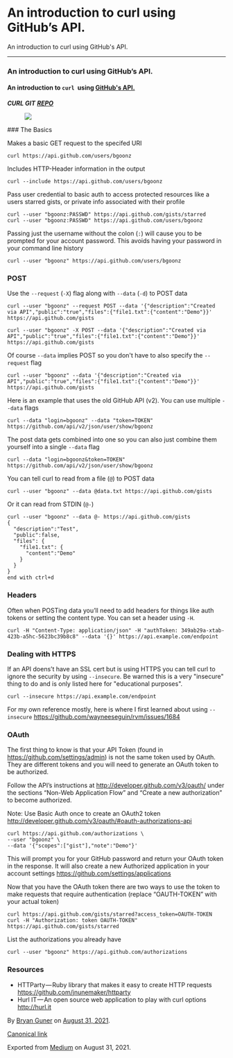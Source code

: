 An introduction to curl using GitHub’s API.
===========================================

An introduction to curl using GitHub's API.

------------------------------------------------------------------------

### An introduction to curl using GitHub’s API.

#### An introduction to `curl `using <a href="https://gist.github.com/bgoonz/bc5d219c0cccbba674e232f5dab8f357" class="markup--anchor markup--h4-anchor">GitHub's API.</a>

***CURL GIT*** <a href="https://github.com/curl/curl/" class="markup--anchor markup--p-anchor"><strong><em>REPO</em></strong></a>

<figure><img src="https://cdn-images-1.medium.com/max/800/0*MORqHd-XjD6oKRuq.gif" class="graf-image" /></figure>### The Basics

Makes a basic GET request to the specifed URI

    curl https://api.github.com/users/bgoonz

Includes HTTP-Header information in the output

    curl --include https://api.github.com/users/bgoonz

Pass user credential to basic auth to access protected resources like a users starred gists, or private info associated with their profile

    curl --user "bgoonz:PASSWD" https://api.github.com/gists/starred
    curl --user "bgoonz:PASSWD" https://api.github.com/users/bgoonz

Passing just the username without the colon (`:`) will cause you to be prompted for your account password. This avoids having your password in your command line history

    curl --user "bgoonz" https://api.github.com/users/bgoonz

### POST

Use the `--request` (`-X`) flag along with `--data` (`-d`) to POST data

    curl --user "bgoonz" --request POST --data '{"description":"Created via API","public":"true","files":{"file1.txt":{"content":"Demo"}}' https://api.github.com/gists

    curl --user "bgoonz" -X POST --data '{"description":"Created via API","public":"true","files":{"file1.txt":{"content":"Demo"}}' https://api.github.com/gists

Of course `--data` implies POST so you don't have to also specify the `--request` flag

    curl --user "bgoonz" --data '{"description":"Created via API","public":"true","files":{"file1.txt":{"content":"Demo"}}' https://api.github.com/gists

Here is an example that uses the old GitHub API (v2). You can use multiple `--data` flags

    curl --data "login=bgoonz" --data "token=TOKEN" https://github.com/api/v2/json/user/show/bgoonz

The post data gets combined into one so you can also just combine them yourself into a single `--data` flag

    curl --data "login=bgoonz&token=TOKEN" https://github.com/api/v2/json/user/show/bgoonz

You can tell curl to read from a file (`@`) to POST data

    curl --user "bgoonz" --data @data.txt https://api.github.com/gists

Or it can read from STDIN (`@-`)

    curl --user "bgoonz" --data @- https://api.github.com/gists
    {
      "description":"Test",
      "public":false,
      "files": {
        "file1.txt": {
          "content":"Demo"
        }
      }
    }
    end with ctrl+d

### Headers

Often when POSTing data you’ll need to add headers for things like auth tokens or setting the content type. You can set a header using `-H`.

    curl -H "Content-Type: application/json" -H "authToken: 349ab29a-xtab-423b-a5hc-5623bc39b8c8" --data '{}' https://api.example.com/endpoint

### Dealing with HTTPS

If an API doens’t have an SSL cert but is using HTTPS you can tell curl to ignore the security by using `--insecure`. Be warned this is a very "insecure" thing to do and is only listed here for "educational purposes".

    curl --insecure https://api.example.com/endpoint

For my own reference mostly, here is where I first learned about using `--insecure` <a href="https://github.com/wayneeseguin/rvm/issues/1684" class="markup--anchor markup--p-anchor">https://github.com/wayneeseguin/rvm/issues/1684</a>

### OAuth

The first thing to know is that your API Token (found in <a href="https://github.com/settings/admin" class="markup--anchor markup--p-anchor">https://github.com/settings/admin</a>) is not the same token used by OAuth. They are different tokens and you will need to generate an OAuth token to be authorized.

Follow the API’s instructions at <a href="http://developer.github.com/v3/oauth/" class="markup--anchor markup--p-anchor">http://developer.github.com/v3/oauth/</a> under the sections “Non-Web Application Flow” and “Create a new authorization” to become authorized.

Note: Use Basic Auth once to create an OAuth2 token <a href="http://developer.github.com/v3/oauth/#oauth-authorizations-api" class="markup--anchor markup--p-anchor">http://developer.github.com/v3/oauth/#oauth-authorizations-api</a>

    curl https://api.github.com/authorizations \
    --user "bgoonz" \
    --data '{"scopes":["gist"],"note":"Demo"}'

This will prompt you for your GitHub password and return your OAuth token in the response. It will also create a new Authorized application in your account settings <a href="https://github.com/settings/applications" class="markup--anchor markup--p-anchor">https://github.com/settings/applications</a>

Now that you have the OAuth token there are two ways to use the token to make requests that require authentication (replace “OAUTH-TOKEN” with your actual token)

    curl https://api.github.com/gists/starred?access_token=OAUTH-TOKEN
    curl -H "Authorization: token OAUTH-TOKEN" https://api.github.com/gists/starred

List the authorizations you already have

    curl --user "bgoonz" https://api.github.com/authorizations

### Resources

-   <span id="6a9d">HTTParty — Ruby library that makes it easy to create HTTP requests <a href="https://github.com/jnunemaker/httparty" class="markup--anchor markup--li-anchor">https://github.com/jnunemaker/httparty</a></span>
-   <span id="1ba9">Hurl IT — An open source web application to play with curl options <a href="http://hurl.it/" class="markup--anchor markup--li-anchor">http://hurl.it</a></span>

By <a href="https://medium.com/@bryanguner" class="p-author h-card">Bryan Guner</a> on [August 31, 2021](https://medium.com/p/b85ddbc0f852).

<a href="https://medium.com/@bryanguner/an-introduction-to-curl-using-githubs-api-b85ddbc0f852" class="p-canonical">Canonical link</a>

Exported from [Medium](https://medium.com) on August 31, 2021.
